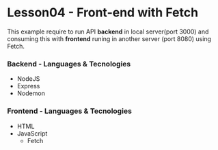 # Lesson04 - Front-end with Fetch

This example require to run API **backend** in local server(port 3000) and consuming this with **frontend** runing in another server (port 8080) using Fetch.

### Backend - Languages & Tecnologies

 - NodeJS
 - Express
 - Nodemon

### Frontend - Languages & Tecnologies
 
 - HTML
 - JavaScript
    - Fetch